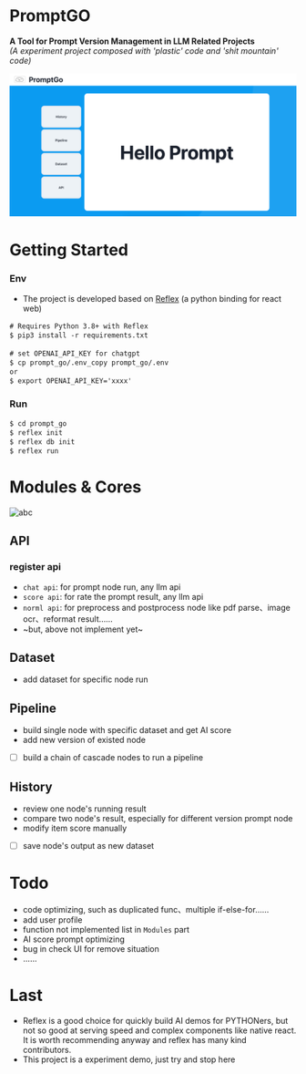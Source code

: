 # PromptGO 
**A Tool for Prompt Version Management in LLM Related Projects**  
*(A experiment project composed with 'plastic' code and 'shit mountain' code)*
<div align="center">
<img src="./docs/hello.png" alt="icon"/>
</div>   


# Getting Started
### Env  
- The project is developed based on [Reflex](https://github.com/reflex-dev/reflex) (a python binding for react web)
```shell
# Requires Python 3.8+ with Reflex
$ pip3 install -r requirements.txt  

# set OPENAI_API_KEY for chatgpt
$ cp prompt_go/.env_copy prompt_go/.env
or
$ export OPENAI_API_KEY='xxxx'
```   

### Run
```
$ cd prompt_go 
$ reflex init
$ reflex db init  
$ reflex run
```

# Modules & Cores
![abc](./docs/20231023-223153.gif)  

## API
### register api
- `chat api`: for prompt node run, any llm api
- `score api`: for rate the prompt result, any llm api
- `norml api`: for preprocess and postprocess node like pdf parse、image ocr、reformat result……
- ~but, above not implement yet~
## Dataset
- add dataset for specific node run
## Pipeline
- build single node with specific dataset and get AI score 
- add new version of existed node  
- [ ] build a chain of cascade nodes to run a pipeline
## History
- review one node's running result
- compare two node's result, especially for different version prompt node
- modify item score manually
- [ ] save node's output as new dataset

# Todo
- code optimizing, such as duplicated func、multiple if-else-for……
- add user profile
- function not implemented list in `Modules` part
- AI score prompt optimizing
- bug in check UI for remove situation
- ……

# Last
- Reflex is a good choice for quickly build AI demos for PYTHONers, but not  so good at serving speed and complex components like native react. It is worth recommending anyway and reflex has many kind contributors. 
- This project is a experiment demo, just try and stop here
